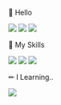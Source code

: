 👋 Hello
  
<a href="https://programmers.co.kr/pr/te-ing" target="_blank"><img src="https://img.shields.io/badge/Profile-7890A0?/style=flat-square&logo=GitHub Sponsors&logoColor=white"/></a> <a href="https://velog.io/@te-ing" target="_blank"><img src="https://img.shields.io/badge/Velog-20C393?&style=flat-square&logo=Vimeo&logoColor=white"/></a> <a href="mailto:hi2177@naver.com" target="_blank"><img src="https://img.shields.io/badge/hi2177@naver.com-53AA47?/&style=flat-square&logo=Minutemailer&logoColor=white"/></a>  

💪 My Skills

<img src="https://img.shields.io/badge/JavaScript-F7DF1E?style=flat-square&logo=JavaScript&logoColor=white"/> <img src="https://img.shields.io/badge/React-0088CC?style=flat-square&logo=React&logoColor=white"/> <img src="https://img.shields.io/badge/MUI-007FFF?style=flat-square&logo=MUI&logoColor=white"/>


✏ I Learning..

<img src="https://img.shields.io/badge/TypeScript-3178C6?style=flat-square&logo=TypeScript&logoColor=white"/>




<!--
**te-ing/te-ing** is a ✨ _special_ ✨ repository because its `README.md` (this file) appears on your GitHub profile.

Here are some ideas to get you started:

- 🔭 I’m currently working on ...
- 🌱 I’m currently learning ...TypeScript
- 👯 I’m looking to collaborate on ...
- 🤔 I’m looking for help with ...
- 💬 Ask me about ...
- 📫 How to reach me: ...
- 😄 Pronouns: ...
- ⚡ Fun fact: ...
-->
